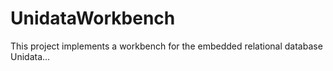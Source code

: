# UnidataWorkbench
This project implements a workbench for the embedded relational database Unidata...
